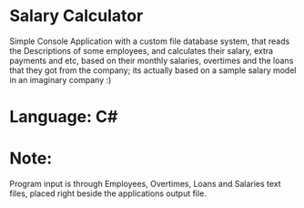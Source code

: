 # Salary Calculator
Simple Console Application with a custom file database system, that reads the
Descriptions of some employees, and calculates their salary, extra payments and etc,
based on their monthly salaries, overtimes and the loans that they got from the company;
its actually based on a sample salary model in an imaginary company :)
# Language: C#
# Note:
Program input is through Employees, Overtimes, Loans and Salaries text files,
placed right beside the applications output file.